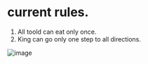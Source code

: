 
# current rules. 
1. All toold can eat only once.
2. King can go only one step to all directions.


![image](https://user-images.githubusercontent.com/51932344/119235667-51d0c380-bb3c-11eb-9e7f-21903c3644b4.png)
